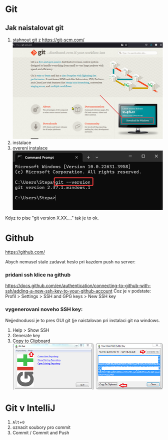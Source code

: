 # Git
## Jak naistalovat git
1) stahnout git z https://git-scm.com/
![git_download.png](src/git_download.png)
2) instalace
3) overeni instalace 
![git_version.png](src/git_version.png)

Kdyz to pise "git version X.XX...." tak je to ok.

# Github 
https://github.com/

Abych nemusel stale zadavat heslo pri kazdem push na server:
### pridani ssh klice na github
https://docs.github.com/en/authentication/connecting-to-github-with-ssh/adding-a-new-ssh-key-to-your-github-account
Coz je v podstate:
Profil > Settings > SSH and GPG keys > New SSH key

### vygenerovani noveho SSH key: 
Nejjednodussi je to pres GUI git (je naistalovan pri instalaci git na windows.
1. Help > Show SSH
2. Generate key
3. Copy to Clipboard
![git_ssh.png](src/git_ssh.png)

# Git v IntelliJ
1. `Alt`+`0`
2. oznacit soubory pro commit
3. Commit / Commit and Push

